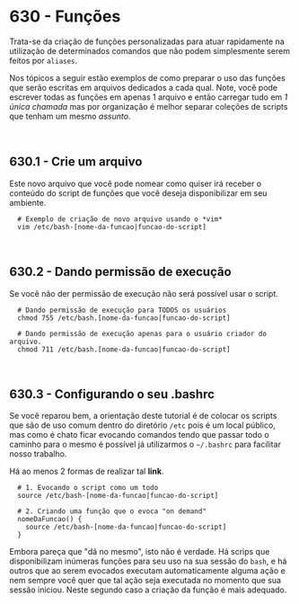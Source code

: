# 630 - Funções

Trata-se da criação de funções personalizadas para atuar rapidamente na utilização de determinados
comandos que não podem simplesmente serem feitos por ``aliases``.

Nos tópicos a seguir estão exemplos de como preparar o uso das funções que serão escritas em
arquivos dedicados a cada qual. Note, você pode escrever todas as funções em apenas 1 arquivo e
então carregar tudo em *1 única chamada* mas por organização é melhor separar coleções de scripts
que tenham um mesmo *assunto*.



&nbsp;

## 630.1 - Crie um arquivo

Este novo arquivo que você pode nomear como quiser irá receber o conteúdo do script de funções que
você deseja disponibilizar em seu ambiente.

``` shell
  # Exemplo de criação de novo arquivo usando o *vim*
  vim /etc/bash-[nome-da-funcao|funcao-do-script]
```



&nbsp;

## 630.2 - Dando permissão de execução

Se você não der permissão de execução não será possível usar o script.

``` shell
  # Dando permissão de execução para TODOS os usuários
  chmod 755 /etc/bash.[nome-da-funcao|funcao-do-script]

  # Dando permissão de execução apenas para o usuário criador do arquivo.
  chmod 711 /etc/bash.[nome-da-funcao|funcao-do-script]
```



&nbsp;

## 630.3 - Configurando o seu .bashrc

Se você reparou bem, a orientação deste tutorial é de colocar os scripts que são de uso comum
dentro do diretório ``/etc`` pois é um local público, mas como é chato ficar evocando comandos
tendo que passar todo o caminho para o mesmo é possível já utilizarmos o ``~/.bashrc`` para
facilitar nosso trabalho.

Há ao menos 2 formas de realizar tal **link**.

``` .bashrc
  # 1. Evocando o script como um todo
  source /etc/bash-[nome-da-funcao|funcao-do-script]

  # 2. Criando uma função que o evoca "on demand"
  nomeDaFuncao() {
    source /etc/bash-[nome-da-funcao|funcao-do-script]
  }
```

Embora pareça que "dá no mesmo", isto não é verdade.
Há scrips que disponibilizam inúmeras funções para seu uso na sua sessão do ``bash``, e há outros
que ao serem evocados executam automaticamente alguma ação e nem sempre você quer que tal ação
seja executada no momento que sua sessão iniciou. Neste segundo caso a criação da função é mais
adequado.
